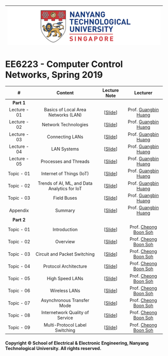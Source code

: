 |![image](https://github.com/NTU-CCA/EE6223/blob/master/logo.png)|
|---|
# EE6223 - Computer Control Networks, Spring 2019

|#|Content|Lecture Note|Lecturer|
|:---:|:---:|:---:|:---:|
|**Part 1**|
|Lecture - 01|Basics of Local Area Networks (LAN)|[[Slide](https://github.com/NTU-CCA/EE6223/blob/master/Slides/EE6223-Presentations-2017-2018-1.pdf)]|Prof. [Guangbin Huang](http://research.ntu.edu.sg/expertise/academicprofile/pages/StaffProfile.aspx?ST_EMAILID=EGBHUANG)
|Lecture - 02|Network Technologies|[[Slide](https://github.com/NTU-CCA/EE6223/blob/master/Slides/EE6223-Presentations-2017-2018-2.pdf)]|Prof. [Guangbin Huang](http://research.ntu.edu.sg/expertise/academicprofile/pages/StaffProfile.aspx?ST_EMAILID=EGBHUANG)
|Lecture - 03|Connecting LANs|[[Slide](https://github.com/NTU-CCA/EE6223/blob/master/Slides/EE6223-Presentations-2017-2018-3.pdf)]|Prof. [Guangbin Huang](http://research.ntu.edu.sg/expertise/academicprofile/pages/StaffProfile.aspx?ST_EMAILID=EGBHUANG)
|Lecture - 04|LAN Systems|[[Slide](https://github.com/NTU-CCA/EE6223/blob/master/Slides/EE6223-Presentations-2017-2018-4.pdf)]|Prof. [Guangbin Huang](http://research.ntu.edu.sg/expertise/academicprofile/pages/StaffProfile.aspx?ST_EMAILID=EGBHUANG)
|Lecture - 05|Processes and Threads|[[Slide](https://github.com/NTU-CCA/EE6223/blob/master/Slides/EE6223-Presentations-2017-2018-5.pdf)]|Prof. [Guangbin Huang](http://research.ntu.edu.sg/expertise/academicprofile/pages/StaffProfile.aspx?ST_EMAILID=EGBHUANG)
|Topic - 01|Internet of Things (IoT)|[[Slide](https://github.com/NTU-CCA/EE6223/blob/master/Slides/EE6223-IoT-Presentations.pdf)]|Prof. [Guangbin Huang](http://research.ntu.edu.sg/expertise/academicprofile/pages/StaffProfile.aspx?ST_EMAILID=EGBHUANG)
|Topic - 02|Trends of AI, ML, and Data Analytics for IoT|[[Slide](https://github.com/NTU-CCA/EE6223/blob/master/Slides/EE6223-AI-ML-Data-Analytics-2018-1.pdf)]|Prof. [Guangbin Huang](http://research.ntu.edu.sg/expertise/academicprofile/pages/StaffProfile.aspx?ST_EMAILID=EGBHUANG)
|Topic - 03|Field Buses|[[Slide](https://github.com/NTU-CCA/EE6223/blob/master/Slides/EE6223-FieldBus-Part-2018-2019.pdf)]|Prof. [Guangbin Huang](http://research.ntu.edu.sg/expertise/academicprofile/pages/StaffProfile.aspx?ST_EMAILID=EGBHUANG)
|Appendix|Summary|[[Slide](https://github.com/NTU-CCA/EE6223/blob/master/Slides/EE6223-Part1-Summary.docx)]|Prof. [Guangbin Huang](http://research.ntu.edu.sg/expertise/academicprofile/pages/StaffProfile.aspx?ST_EMAILID=EGBHUANG)
|**Part 2**|
|Topic - 01|Introduction|[[Slide](https://github.com/NTU-CCA/EE6223/blob/master/Slides/L1a%20-%20Intro.pdf)]|Prof. [Cheong Boon Soh](http://research.ntu.edu.sg/expertise/academicprofile/pages/StaffProfile.aspx?ST_EMAILID=ECBSOH)
|Topic - 02|Overview|[[Slide](https://github.com/NTU-CCA/EE6223/blob/master/Slides/L1b%20-%20Overview.pdf)]|Prof. [Cheong Boon Soh](http://research.ntu.edu.sg/expertise/academicprofile/pages/StaffProfile.aspx?ST_EMAILID=ECBSOH)
|Topic - 03|Circuit and Packet Switching|[[Slide](https://github.com/NTU-CCA/EE6223/blob/master/Slides/L1c%20-%20Circuit%20and%20Packet%20Switching.pdf)]|Prof. [Cheong Boon Soh](http://research.ntu.edu.sg/expertise/academicprofile/pages/StaffProfile.aspx?ST_EMAILID=ECBSOH)
|Topic - 04|Protocol Architecture|[[Slide](https://github.com/NTU-CCA/EE6223/blob/master/Slides/L1d%20-%20Protocol%20Architecture.pdf)]|Prof. [Cheong Boon Soh](http://research.ntu.edu.sg/expertise/academicprofile/pages/StaffProfile.aspx?ST_EMAILID=ECBSOH)
|Topic - 05|High Speed LANs|[[Slide](https://github.com/NTU-CCA/EE6223/blob/master/Slides/L2a%20-%20High%20Speed%20LANs.pdf)]|Prof. [Cheong Boon Soh](http://research.ntu.edu.sg/expertise/academicprofile/pages/StaffProfile.aspx?ST_EMAILID=ECBSOH)
|Topic - 06|Wireless LANs|[[Slide](https://github.com/NTU-CCA/EE6223/blob/master/Slides/L2b%20-%20Wireless%20LANs.pdf)]|Prof. [Cheong Boon Soh](http://research.ntu.edu.sg/expertise/academicprofile/pages/StaffProfile.aspx?ST_EMAILID=ECBSOH)
|Topic - 07|Asynchronous Transfer Mode|[[Slide](https://github.com/NTU-CCA/EE6223/blob/master/Slides/L2c%20-%20Asynchronous%20Transfer%20Mode.pdf)]|Prof. [Cheong Boon Soh](http://research.ntu.edu.sg/expertise/academicprofile/pages/StaffProfile.aspx?ST_EMAILID=ECBSOH)
|Topic - 08|Internetwork Quality of Service|[[Slide](https://github.com/NTU-CCA/EE6223/blob/master/Slides/L3%20-%20Internetwork%20Quality%20of%20Service.pdf)]|Prof. [Cheong Boon Soh](http://research.ntu.edu.sg/expertise/academicprofile/pages/StaffProfile.aspx?ST_EMAILID=ECBSOH)
|Topic - 09|Multi-Protocol Label Switching|[[Slide](https://github.com/NTU-CCA/EE6223/blob/master/Slides/L4%20-%20Multi-Protocol%20Label%20Switching.pdf)]|Prof. [Cheong Boon Soh](http://research.ntu.edu.sg/expertise/academicprofile/pages/StaffProfile.aspx?ST_EMAILID=ECBSOH)

#### Copyright © School of Electrical & Electronic Engineering, Nanyang Technological University. All rights reserved.
